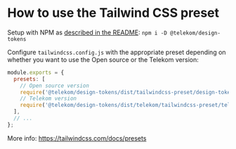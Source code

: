 # How to use the Tailwind CSS preset

Setup with NPM as [described in the README](https://github.com/telekom/design-tokens#setup-with-npm): `npm i -D @telekom/design-tokens`

Configure `tailwindcss.config.js` with the appropriate preset depending on whether you want to use the Open source or the Telekom version:

```js
module.exports = {
  presets: [
    // Open source version
    require('@telekom/design-tokens/dist/tailwindcss-preset/design-tokens.config.js'),
    // Telekom version
    require('@telekom/design-tokens/dist/telekom/tailwindcss-preset/telekom-design-tokens.config.js'),
  ],
  // ...
};
```

More info: https://tailwindcss.com/docs/presets